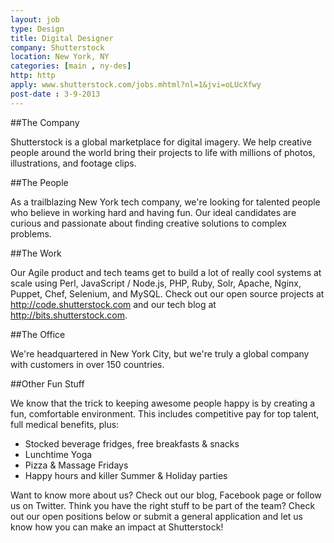 ```yaml
---
layout: job
type: Design
title: Digital Designer
company: Shutterstock
location: New York, NY
categories: [main , ny-des]
http: http
apply: www.shutterstock.com/jobs.mhtml?nl=1&jvi=oLUcXfwy
post-date : 3-9-2013
---
```


##The Company

Shutterstock is a global marketplace for digital imagery. We help creative people around the world bring their projects to life with millions of photos, illustrations, and footage clips.

##The People

As a trailblazing New York tech company, we're looking for talented people who believe in working hard and having fun. Our ideal candidates are curious and passionate about finding creative solutions to complex problems.

##The Work

Our Agile product and tech teams get to build a lot of really cool systems at scale using Perl, JavaScript / Node.js, PHP, Ruby, Solr, Apache, Nginx, Puppet, Chef, Selenium, and MySQL. Check out our open source projects at <http://code.shutterstock.com> and our tech blog at <http://bits.shutterstock.com>.

##The Office

We're headquartered in New York City, but we're truly a global company with customers in over 150 countries.

##Other Fun Stuff

We know that the trick to keeping awesome people happy is by creating a fun, comfortable environment. This includes competitive pay for top talent, full medical benefits, plus:

* Stocked beverage fridges, free breakfasts & snacks
* Lunchtime Yoga
* Pizza & Massage Fridays
* Happy hours and killer Summer & Holiday parties

Want to know more about us? Check out our blog, Facebook page or follow us on Twitter. Think you have the right stuff to be part of the team? Check out our open positions below or submit a general application and let us know how you can make an impact at Shutterstock!